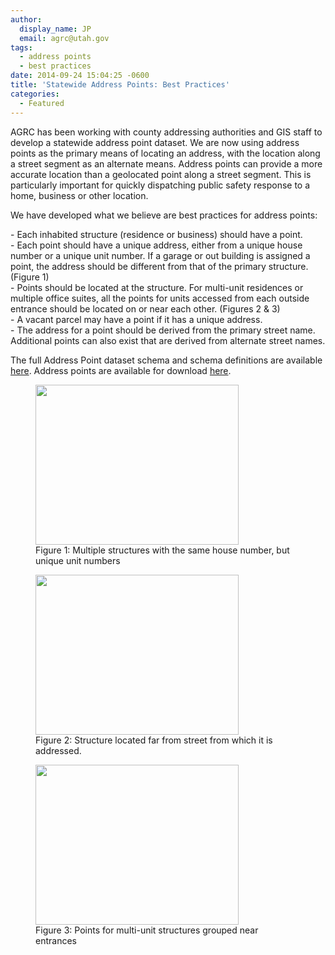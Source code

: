 ```yaml
---
author:
  display_name: JP
  email: agrc@utah.gov
tags:
  - address points
  - best practices
date: 2014-09-24 15:04:25 -0600
title: 'Statewide Address Points: Best Practices'
categories:
  - Featured
---
```

<p>AGRC has been working with county addressing authorities and GIS staff to develop a statewide address point dataset.  We are now using address points as the primary means of locating an address, with the location along a street segment as an alternate means.  Address points can provide a more accurate location than a geolocated point along a street segment.  This is particularly important for quickly dispatching public safety response to a home, business or other location.  </p>
<p>We have developed what we believe are best practices for address points: </p>
<p>- Each inhabited structure (residence or business) should have a point.<br />
- Each point should have a unique address, either from a unique house number or a unique unit number.  If a garage or out building is assigned a point, the address should be different from that of the primary structure. (Figure 1)<br />
- Points should be located at the structure. For multi-unit residences or multiple office suites, all the points for units accessed from each outside entrance should be located on or near each other. (Figures 2 & 3)<br />
- A vacant parcel may have a point if it has a unique address.<br />
- The address for a point should be derived from the primary street name.  Additional points can also exist that are derived from alternate street names.</p>
<p>The full Address Point dataset schema and schema definitions are available <a href="https://docs.google.com/document/d/1eTgknNbA0UNXnyMDR5q9gFAm0-XtNYQpLLYPSZtCLTU/edit#">here</a>. Address points are available for download <a href="{{ "/data/location/address-data/" | prepend: site.baseurl }}">here</a>.</p>
<figure class="caption caption--left"><a href="{{ "/downloads/Basemap.jpg" | prepend: site.baseurl }}"><img class="caption__image" src="{{ "/images/Basemap.jpg" | prepend: site.baseurl }}" alt="" title="Basemap" width="325" height="256"/></a><figcaption class="caption__text">Figure 1: Multiple structures with the same house number, but unique unit numbers</figcaption></figure>
<figure class="caption caption--left"><a href="{{ "/downloads/BasemapB.jpg" | prepend: site.baseurl }}"><img class="caption__image" src="{{ "/images/BasemapB.jpg" | prepend: site.baseurl }}" alt="" title="BasemapB" width="325" height="256"/></a><figcaption class="caption__text">Figure 2: Structure located far from street from which it is addressed.</figcaption></figure>
<figure class="caption caption--left"><a href="{{ "/downloads/BasemapC.jpg" | prepend: site.baseurl }}"><img class="caption__image" src="{{ "/images/BasemapC.jpg" | prepend: site.baseurl }}" alt="" title="Unique Unit Numbers" width="325" height="256" /></a><figcaption class="caption__text">Figure 3: Points for multi-unit structures grouped near entrances</figcaption></figure>
